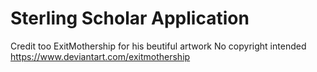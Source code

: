 # Sterling Scholar Application
Credit too ExitMothership for his beutiful artwork
No copyright intended
https://www.deviantart.com/exitmothership
